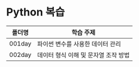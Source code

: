 # Python 복습
| 폴더명 | 학습 주제                            |
| ------ | ------------------------------------ |
| 001day | 파이썬 변수를 사용한 데이터 관리     |
| 002day | 데이터 형식 이해 및 문자열 조작 방법 |